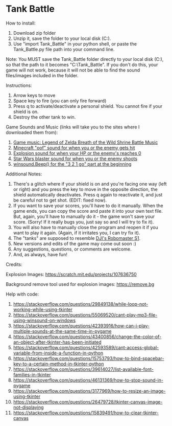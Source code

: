 # Tank Battle

How to install:
1. Download zip folder
2. Unzip it, save the folder to your local disk (C:\).
3. Use "import Tank_Battle" in your python shell, or paste the Tank_Battle.py file path into your command line.

Note: You MUST save the Tank_Battle folder directly to your local disk (C:\), so that the path to it becomes "C:\Tank_Battle". If you don't do this, your game will not work, because it will not be able to find the sound files/images included in the folder.

Instructions:
1. Arrow keys to move
2. Space key to fire (you can only fire forward)
3. Press q to activate/deactivate a personal shield. You cannot fire if your shield is on.
4. Destroy the other tank to win.

Game Sounds and Music (links will take you to the sites where I downloaded them from):
1. [Game music: Legend of Zelda Breath of the Wild Shrine Battle Music](https://downloads.khinsider.com/game-soundtracks/album/legend-of-zelda-the-breath-of-the-wild-original-soundtrack/1-09.%2520Battle%2520%2528Shrine%2529-%2520Original%2520Soundtrack%2520Ver..mp3)
2. [Minecraft "oof" sound for when you or the enemy gets hit](https://orangefreesounds.com/minecraft-death-sound/)
3. [Explosion sound for when your HP or the enemy's reaches 0](https://www.zapsplat.com/music/double-large-explosions-with-some-very-light-distortion/)
4. [Star Wars blaster sound for when you or the enemy shoots](https://soundbible.com/470-Laser-Blaster.html)
5. [winsound.Beep() for the "3 2 1 go" part at the beginning](https://docs.python.org/3/library/winsound.html)

Additional Notes:
1. There's a glitch where if your shield is on and you're facing one way (left or right) and you press the key to move in the opposite direction, the shield automatically deactivates. Press q again to reactivate it, and just be careful not to get shot. (EDIT: fixed now).
2. If you want to save your scores, you'll have to do it manually. When the game ends, you can copy the score and paste it into your own text file. But, again, you'll have to manually do it - the game won't save your score. (Sorry! If it really bugs you, just say so and I will try to fix it).
3. You will also have to manually close the program and reopen it if you want to play it again. (Again, if it irritates you, I can try fix it).
4. The "tanks" are supposed to resemble [DJI's Robomaster S1](https://www.dji.com/robomaster-s1).
5. New versions and edits of the game may come out soon :)
6. Any suggestions, questions, or comments are welcome.
7. And, as always, have fun!

Credits:

Explosion Images: https://scratch.mit.edu/projects/107636750

Background remove tool used for explosion images: https://remove.bg

Help with code:
1. https://stackoverflow.com/questions/29849138/while-loop-not-working-while-using-tkinter
2. https://stackoverflow.com/questions/55069520/cant-play-mp3-file-using-winsound-on-windows
3. https://stackoverflow.com/questions/42393916/how-can-i-play-multiple-sounds-at-the-same-time-in-pygame
4. https://stackoverflow.com/questions/43400856/change-the-color-of-an-object-after-tkinter-has-been-initiated
5. https://stackoverflow.com/questions/42593589/cant-access-global-variable-from-inside-a-function-in-python
6. https://stackoverflow.com/questions/15753793/how-to-bind-spacebar-key-to-a-certain-method-in-tkinter-python
7. https://stackoverflow.com/questions/39614027/list-available-font-families-in-tkinter
8. https://stackoverflow.com/questions/46131369/how-to-stop-sound-in-pygame
9. https://stackoverflow.com/questions/3177969/how-to-resize-an-image-using-tkinter
10. https://stackoverflow.com/questions/26479728/tkinter-canvas-image-not-displaying
11. https://stackoverflow.com/questions/15839491/how-to-clear-tkinter-canvas
